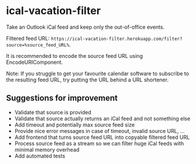 # ical-vacation-filter

Take an Outlook iCal feed and keep only the out-of-office events.

Filtered feed URL: `https://ical-vacation-filter.herokuapp.com/filter?source=%source_feed_URL%`.

It is recommended to encode the source feed URL using EncodeURIComponent.

Note: If you struggle to get your favourite calendar software to subscribe to the resulting feed URL, try putting the URL behind a URL shortener.

## Suggestions for improvement

-   Validate that source is provided
-   Validate that source actually returns an iCal feed and not something else
-   Add timeout and potentially max source feed size
-   Provide nice error messages in case of timeout, invalid source URL, ...
-   Add frontend that turns source feed URL into copyable filtered feed URL
-   Process source feed as a stream so we can filter huge iCal feeds with minimal memory overhead
-   Add automated tests
